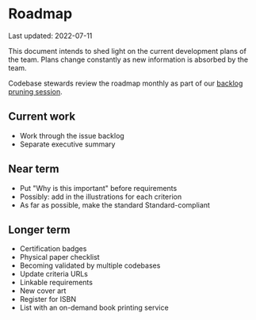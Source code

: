 # Roadmap

Last updated: 2022-07-11

This document intends to shed light on the current development plans of the team.
Plans change constantly as new information is absorbed by the team.

Codebase stewards review the roadmap monthly as part of our [backlog pruning session](https://about.publiccode.net/activities/standard-maintenance/backlog-pruning.html).

## Current work

* Work through the issue backlog
* Separate executive summary

## Near term

* Put "Why is this important" before requirements
* Possibly: add in the illustrations for each criterion
* As far as possible, make the standard Standard-compliant

## Longer term

* Certification badges
* Physical paper checklist
* Becoming validated by multiple codebases
* Update criteria URLs
* Linkable requirements
* New cover art
* Register for ISBN
* List with an on-demand book printing service
